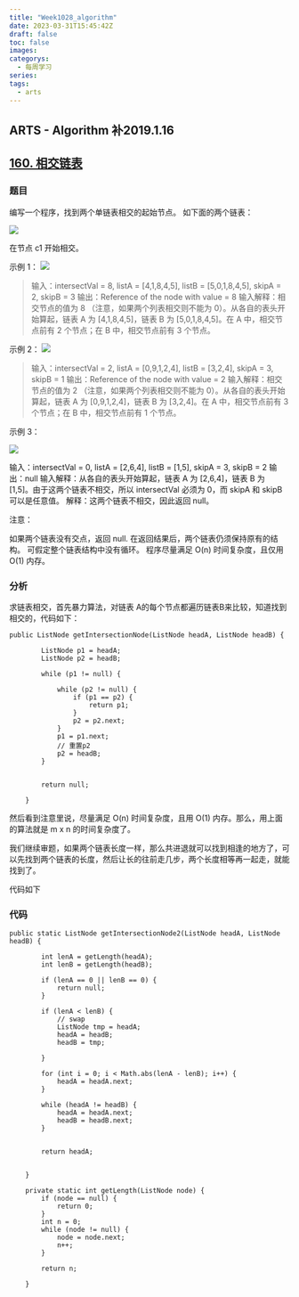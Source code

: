 ```yaml
---
title: "Week1028_algorithm"
date: 2023-03-31T15:45:42Z
draft: false 
toc: false
images:
categorys:
  - 每周学习
series:
tags:
  - arts 
---
```


## ARTS - Algorithm 补2019.1.16
## [160. 相交链表](https://leetcode-cn.com/problems/intersection-of-two-linked-lists/submissions/)

### 题目

编写一个程序，找到两个单链表相交的起始节点。
如下面的两个链表：

![](https://assets.leetcode-cn.com/aliyun-lc-upload/uploads/2018/12/14/160_statement.png)

在节点 c1 开始相交。

 

示例 1：
![](https://assets.leetcode.com/uploads/2018/12/13/160_example_1.png)


>输入：intersectVal = 8, listA = [4,1,8,4,5], listB = [5,0,1,8,4,5], skipA = 2, skipB = 3
输出：Reference of the node with value = 8
输入解释：相交节点的值为 8 （注意，如果两个列表相交则不能为 0）。从各自的表头开始算起，链表 A 为 [4,1,8,4,5]，链表 B 为 [5,0,1,8,4,5]。在 A 中，相交节点前有 2 个节点；在 B 中，相交节点前有 3 个节点。
 

示例 2：
![](https://assets.leetcode.com/uploads/2018/12/13/160_example_2.png)


>输入：intersectVal = 2, listA = [0,9,1,2,4], listB = [3,2,4], skipA = 3, skipB = 1
输出：Reference of the node with value = 2
输入解释：相交节点的值为 2 （注意，如果两个列表相交则不能为 0）。从各自的表头开始算起，链表 A 为 [0,9,1,2,4]，链表 B 为 [3,2,4]。在 A 中，相交节点前有 3 个节点；在 B 中，相交节点前有 1 个节点。
 

示例 3：

![](https://assets.leetcode-cn.com/aliyun-lc-upload/uploads/2018/12/14/160_example_3.png)

输入：intersectVal = 0, listA = [2,6,4], listB = [1,5], skipA = 3, skipB = 2
输出：null
输入解释：从各自的表头开始算起，链表 A 为 [2,6,4]，链表 B 为 [1,5]。由于这两个链表不相交，所以 intersectVal 必须为 0，而 skipA 和 skipB 可以是任意值。
解释：这两个链表不相交，因此返回 null。
 

注意：

如果两个链表没有交点，返回 null.
在返回结果后，两个链表仍须保持原有的结构。
可假定整个链表结构中没有循环。
程序尽量满足 O(n) 时间复杂度，且仅用 O(1) 内存。

### 分析

求链表相交，首先暴力算法，对链表 A的每个节点都遍历链表B来比较，知道找到相交的，代码如下：

```
public ListNode getIntersectionNode(ListNode headA, ListNode headB) {

        ListNode p1 = headA;
        ListNode p2 = headB;

        while (p1 != null) {

            while (p2 != null) {
                if (p1 == p2) {
                    return p1;
                }
                p2 = p2.next;
            }
            p1 = p1.next;
            // 重置p2
            p2 = headB;
        }


        return null;

    }

```

然后看到注意里说，尽量满足 O(n) 时间复杂度，且用 O(1) 内存。那么，用上面的算法就是 m x n 的时间复杂度了。

我们继续审题，如果两个链表长度一样，那么共进退就可以找到相逢的地方了，可以先找到两个链表的长度，然后让长的往前走几步，两个长度相等再一起走，就能找到了。

代码如下

### 代码

```
public static ListNode getIntersectionNode2(ListNode headA, ListNode headB) {

        int lenA = getLength(headA);
        int lenB = getLength(headB);

        if (lenA == 0 || lenB == 0) {
            return null;
        }

        if (lenA < lenB) {
            // swap
            ListNode tmp = headA;
            headA = headB;
            headB = tmp;

        }

        for (int i = 0; i < Math.abs(lenA - lenB); i++) {
            headA = headA.next;
        }

        while (headA != headB) {
            headA = headA.next;
            headB = headB.next;
        }


        return headA;


    }

    private static int getLength(ListNode node) {
        if (node == null) {
            return 0;
        }
        int n = 0;
        while (node != null) {
            node = node.next;
            n++;
        }

        return n;

    }

```

